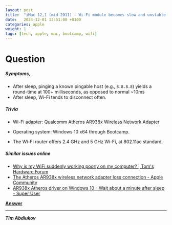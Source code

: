 ```yaml
---
layout: post
title:  "iMac 12,1 (mid 2011) – Wi-Fi module becomes slow and unstable after sleep on Windows 10 – question"
date:   2024-12-01 13:51:00 +0100
categories: apple
weight: 1
tags: [tech, apple, mac, bootcamp, wifi]
---
```


# Question

##### Symptoms,
* After sleep, pinging a known pingable host (e.g., `8.8.8.8`) yields a round-time at 100+ milliseconds, as opposed to normal ~10ms
* After sleep, Wi-Fi tends to disconnect often.

##### Trivia

* Wi-Fi adapter: Qualcomm Atheros AR938x Wireless Network Adapter  
* Operating system: Windows 10 x64 through Bootcamp.

* The Wi-Fi router offers 2.4 GHz and 5 GHz Wi-Fi, at 802.11ac standard.

##### Similar issues online

* [Why is my WiFi suddenly working poorly on my computer? | Tom's Hardware Forum](https://forums.tomshardware.com/threads/why-is-my-wifi-suddenly-working-poorly-on-my-computer.3736084/)
* [The Atheros AR938x wireless network adapter loss connection - Apple Community](https://discussions.apple.com/thread/4226880)
* [AR938x Atheros driver on Windows 10 - Wait about a minute after sleep - Super User](https://superuser.com/q/1343217)

**[Answer](../answer/)**

---------------------------------

***Tim Abdiukov***

